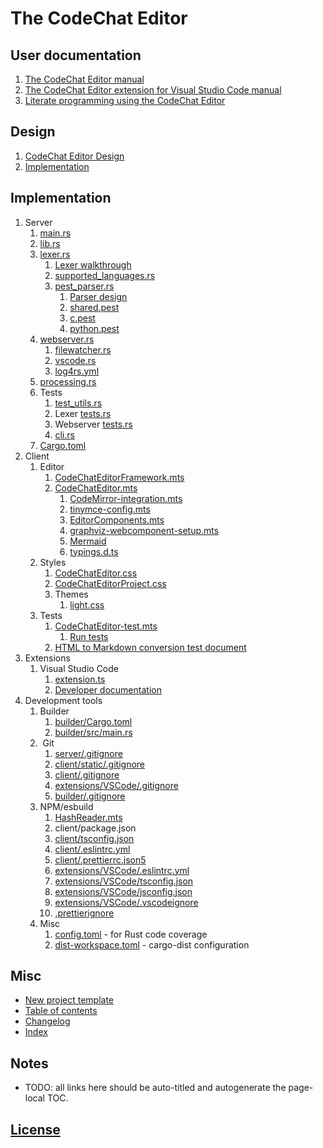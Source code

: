 The CodeChat Editor
===================

User documentation
------------------

1.  [The CodeChat Editor manual](README.md)
2.  [The CodeChat Editor extension for Visual Studio Code
    manual](extensions/VSCode/README.md)
3.  [Literate programming using the CodeChat Editor](docs/style_guide.cpp)

Design
------

1.  [CodeChat Editor Design](docs/design.md)
2.  [Implementation](docs/implementation.md)

Implementation
--------------

1.  Server
    1.  [main.rs](server/src/main.rs)
    2.  [lib.rs](server/src/lib.rs)
    3.  [lexer.rs](server/src/lexer.rs)
        1.  [Lexer walkthrough](server/src/lexer/lexer-walkthrough.md)
        2.  [supported\_languages.rs](server/src/lexer/supported_languages.rs)
        3.  [pest\_parser.rs](server/src/lexer/pest_parser.rs)
            1.  [Parser design](server/src/lexer/pest/parser_design.md)
            2.  [shared.pest](server/src/lexer/pest/shared.pest)
            3.  [c.pest](server/src/lexer/pest/c.pest)
            4.  [python.pest](server/src/lexer/pest/python.pest)
    4.  [webserver.rs](server/src/webserver.rs)
        1.  [filewatcher.rs](server/src/webserver/filewatcher.rs)
        2.  [vscode.rs](server/src/webserver/vscode.rs)
        3.  [log4rs.yml](server/log4rs.yml)
    5.  [processing.rs](server/src/processing.rs)
    6.  Tests
        1.  [test\_utils.rs](server/src/test_utils.rs)
        2.  Lexer [tests.rs](server/src/lexer/tests.rs)
        3.  Webserver [tests.rs](server/src/webserver/tests.rs)
        4.  [cli.rs](server/tests/cli.rs)
    7.  [Cargo.toml](server/Cargo.toml)
2.  Client
    1.  Editor
        1.  [CodeChatEditorFramework.mts](client/src/CodeChatEditorFramework.mts)
        2.  [CodeChatEditor.mts](client/src/CodeChatEditor.mts)
            1.  [CodeMirror-integration.mts](client/src/CodeMirror-integration.mts)
            2.  [tinymce-config.mts](client/src/tinymce-config.mts)
            3.  [EditorComponents.mts](client/src/EditorComponents.mts)
            4.  [graphviz-webcomponent-setup.mts](client/src/graphviz-webcomponent-setup.mts)
            5.  [Mermaid](client/src/wc-mermaid/developer.md)
            6.  [typings.d.ts](client/src/typings.d.ts)
    2.  Styles
        1.  [CodeChatEditor.css](client/src/css/CodeChatEditor.css)
        2.  [CodeChatEditorProject.css](client/src/css/CodeChatEditorProject.css)
        3.  Themes
            1.  [light.css](client/src/css/themes/light.css)
    3.  Tests
        1.  [CodeChatEditor-test.mts](client/src/CodeChatEditor-test.mts)
            1.  [Run tests](server/src/lib.rs?test)
        2.  [HTML to Markdown conversion test document](docs/Markdown_HTML.js)
3.  Extensions
    1.  Visual Studio Code
        1.  [extension.ts](extensions/VSCode/src/extension.ts)
        2.  [Developer documentation](extensions/VSCode/developer.md)
4.  Development tools
    1.  Builder
        1.  [builder/Cargo.toml](builder/Cargo.toml)
        2.  [builder/src/main.rs](builder/src/main.rs)
    2.   Git
        1.  [server/.gitignore](server/.gitignore)
        2.  [client/static/.gitignore](client/static/.gitignore)
        3.  [client/.gitignore](client/.gitignore)
        4.  [extensions/VSCode/.gitignore](extensions/VSCode/.gitignore)
        5.  [builder/.gitignore](builder/.gitignore)
    3.  NPM/esbuild
        1.  [HashReader.mts](client/src/HashReader.mts)
        2.  client/package.json
        3.  [client/tsconfig.json](client/tsconfig.json)
        4.  [client/.eslintrc.yml](client/.eslintrc.yml)
        5.  [client/.prettierrc.json5](client/.prettierrc.json5)
        6.  [extensions/VSCode/.eslintrc.yml](extensions/VSCode/.eslintrc.yml)
        7.  [extensions/VSCode/tsconfig.json](extensions/VSCode/tsconfig.json)
        8.  [extensions/VSCode/jsconfig.json](extensions/VSCode/jsconfig.json)
        9.  [extensions/VSCode/.vscodeignore](extensions/VSCode/.vscodeignore)
        10. [.prettierignore](.prettierignore)
    4.  Misc
        1.  [config.toml](server/.cargo/config.toml) - for Rust code coverage
        2.  [dist-workspace.toml](server/dist-workspace.toml) - cargo-dist
            configuration

Misc
----

*   <a href="new-project-template/README.md" target="_blank" rel="noopener">New
    project template</a>
*   [Table of contents](toc.md)
*   [Changelog](CHANGELOG.md)
*   [Index](docs/index.md)

Notes
-----

*   <a id="auto-title"></a>TODO: all links here should be auto-titled and
    autogenerate the page-local TOC.

[License](LICENSE.md)
---------------------